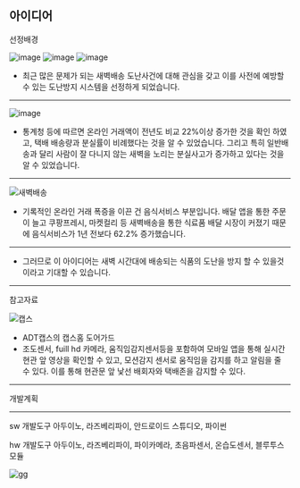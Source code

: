 ## 아이디어 

선정배경




![image](https://user-images.githubusercontent.com/77609451/125259715-8aba3700-e33a-11eb-9c4c-999dba849bfb.png)
![image](https://user-images.githubusercontent.com/77609451/125259733-90178180-e33a-11eb-8e6c-851f0787aab6.png)
![image](https://user-images.githubusercontent.com/77609451/125259744-93ab0880-e33a-11eb-83dd-e875f924a47e.png)


+ 최근 많은 문제가 되는 새벽배송 도난사건에 대해 관심을 갖고 이를 사전에 예방할 수 있는 도난방지 시스템을 선정하게 되었습니다.


***




![image](https://user-images.githubusercontent.com/77609451/125262343-0f0db980-e33d-11eb-8403-c72e13a4704c.png)

+ 통계청 등에 따르면 온라인 거래액이 전년도 비교 22%이상 증가한 것을 확인 하였고, 택배 배송량과 분실률이 비례했다는 것을 알 수 있었습니다.
그리고 특히 일반배송과 달리 사람이 잘 다니지 않는 새벽을 노리는 분실사고가 증가하고 있다는 것을 알 수 있었습니다. 

***

![새벽배송](https://user-images.githubusercontent.com/77609451/125267452-ca385180-e341-11eb-83e2-9dc3bf40962d.PNG)

+ 기록적인 온라인 거래 폭증을 이끈 건 음식서비스 부분입니다.
배달 앱을 통한 주문이 늘고 쿠팡프레시, 마켓컬리 등 새벽배송을 통한 식료품 배달 시장이 커졌기 때문에 음식서비스가 1년 전보다 62.2% 증가했습니다. 

***

+ 그러므로 이 아이디어는 새벽 시간대에 배송되는 식품의 도난을 방지 할 수 있을것이라고 기대할 수 있습니다.

***
참고자료


![캡스](https://user-images.githubusercontent.com/77609451/125299247-ef3dbc00-e363-11eb-8025-e70fc179114b.PNG)

+ ADT캡스의 캡스홈 도어가드
+ 조도센서, fuill hd 카메라, 움직임감지센서등을 포함하여 모바일 앱을 통해 실시간 현관 앞 영상을 확인할 수 있고, 모션감지 센서로 움직임을 감지를 하고 알림을 줄 수 있다. 이를 통해 현관문 앞 낯선 배회자와 택배존을 감지할 수 있다.
***
개발계획
***

sw 개발도구
아두이노, 라즈베리파이, 안드로이드 스튜디오, 파이썬

hw 개발도구
아두이노, 라즈베리파이, 파이카메라, 초음파센서, 온습도센서, 블루투스 모듈

![gg](https://user-images.githubusercontent.com/77609451/125288123-bba96480-e358-11eb-9157-f2a9e8f122d0.PNG)






